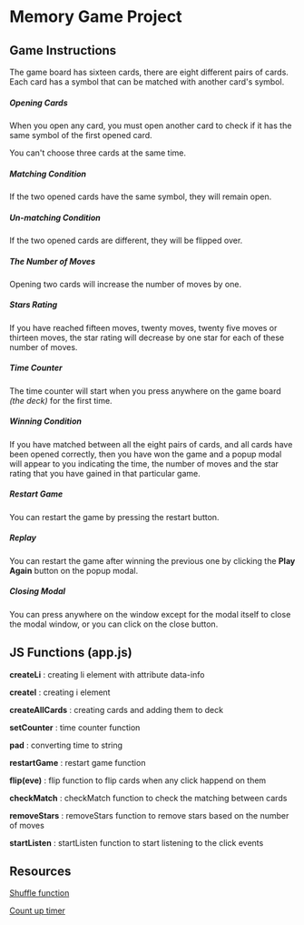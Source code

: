 # Memory Game Project

## Game Instructions

The game board has sixteen cards, there are eight different pairs of cards.
Each card has a symbol that can be matched with another card's symbol.

##### Opening Cards

When you open any card, you must open another card to check if it has the same symbol of the first opened card.

You can't choose three cards at the same time.

##### Matching Condition

If the two opened cards have the same symbol, they will remain open.

##### Un-matching Condition

If the two opened cards are different, they will be flipped over.

##### The Number of Moves

Opening two cards will increase the number of moves by one.

##### Stars Rating

If you have reached fifteen moves, twenty moves, twenty five moves or thirteen moves, the star rating will decrease by one star for each of these number of moves.

##### Time Counter

The time counter will start when you press anywhere on the game board _(the deck)_ for the first time.

##### **Winning Condition**

If you have matched between all the eight pairs of cards, and all cards have been opened correctly, then you have won the game and a popup modal will appear to you indicating the time, the number of moves and the star rating that you have gained in that particular game.

##### Restart Game

You can restart the game by pressing the restart button.

##### Replay

You can restart the game after winning the previous one by clicking the **Play Again** button on the popup modal.

##### Closing Modal

You can press anywhere on the window except for the modal itself to close the modal window, or you can click on the close button.

## JS Functions (app.js)

**createLi** : creating li element with attribute data-info

**createI** : creating i element

**createAllCards** : creating cards and adding them to deck

**setCounter** : time counter function

**pad** : converting time to string

**restartGame** : restart game function

**flip(eve)** : flip function to flip cards when any click happend on them

**checkMatch** : checkMatch function to check the matching between cards

**removeStars** : removeStars function to remove stars based on the number of moves

**startListen** : startListen function to start listening to the click events

## Resources

[Shuffle function](http://stackoverflow.com/a/2450976)

[Count up timer](https://stackoverflow.com/a/5517836)

